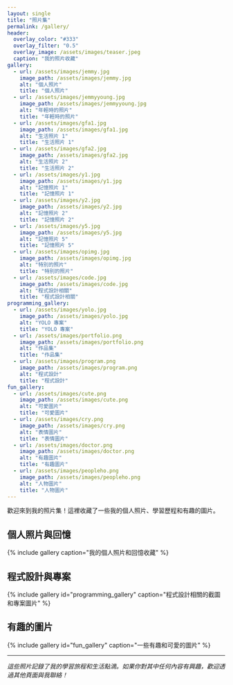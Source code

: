 ```yaml
---
layout: single
title: "照片集"
permalink: /gallery/
header:
  overlay_color: "#333"
  overlay_filter: "0.5"
  overlay_image: /assets/images/teaser.jpeg
  caption: "我的照片收藏"
gallery:
  - url: /assets/images/jemmy.jpg
    image_path: /assets/images/jemmy.jpg
    alt: "個人照片"
    title: "個人照片"
  - url: /assets/images/jemmyyoung.jpg
    image_path: /assets/images/jemmyyoung.jpg
    alt: "年輕時的照片"
    title: "年輕時的照片"
  - url: /assets/images/gfa1.jpg
    image_path: /assets/images/gfa1.jpg
    alt: "生活照片 1"
    title: "生活照片 1"
  - url: /assets/images/gfa2.jpg
    image_path: /assets/images/gfa2.jpg
    alt: "生活照片 2"
    title: "生活照片 2"
  - url: /assets/images/y1.jpg
    image_path: /assets/images/y1.jpg
    alt: "記憶照片 1"
    title: "記憶照片 1"
  - url: /assets/images/y2.jpg
    image_path: /assets/images/y2.jpg
    alt: "記憶照片 2"
    title: "記憶照片 2"
  - url: /assets/images/y5.jpg
    image_path: /assets/images/y5.jpg
    alt: "記憶照片 5"
    title: "記憶照片 5"
  - url: /assets/images/opimg.jpg
    image_path: /assets/images/opimg.jpg
    alt: "特別的照片"
    title: "特別的照片"
  - url: /assets/images/code.jpg
    image_path: /assets/images/code.jpg
    alt: "程式設計相關"
    title: "程式設計相關"
programming_gallery:
  - url: /assets/images/yolo.jpg
    image_path: /assets/images/yolo.jpg
    alt: "YOLO 專案"
    title: "YOLO 專案"
  - url: /assets/images/portfolio.png
    image_path: /assets/images/portfolio.png
    alt: "作品集"
    title: "作品集"
  - url: /assets/images/program.png
    image_path: /assets/images/program.png
    alt: "程式設計"
    title: "程式設計"
fun_gallery:
  - url: /assets/images/cute.png
    image_path: /assets/images/cute.png
    alt: "可愛圖片"
    title: "可愛圖片"
  - url: /assets/images/cry.png
    image_path: /assets/images/cry.png
    alt: "表情圖片"
    title: "表情圖片"
  - url: /assets/images/doctor.png
    image_path: /assets/images/doctor.png
    alt: "有趣圖片"
    title: "有趣圖片"
  - url: /assets/images/peopleho.png
    image_path: /assets/images/peopleho.png
    alt: "人物圖片"
    title: "人物圖片"
---
```


歡迎來到我的照片集！這裡收藏了一些我的個人照片、學習歷程和有趣的圖片。

## 個人照片與回憶

{% include gallery caption="我的個人照片和回憶收藏" %}

## 程式設計與專案

{% include gallery id="programming_gallery" caption="程式設計相關的截圖和專案圖片" %}

## 有趣的圖片

{% include gallery id="fun_gallery" caption="一些有趣和可愛的圖片" %}

---

*這些照片記錄了我的學習旅程和生活點滴。如果你對其中任何內容有興趣，歡迎透過其他頁面與我聯絡！* 
